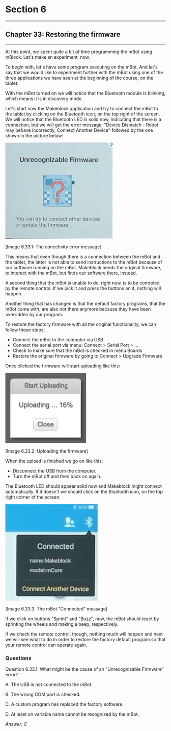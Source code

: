 # Section 6

---

## Chapter 33: Restoring the firmware

---

At this point, we spent quite a bit of time programming the mBot using mBlock. Let's make an experiment, now.

To begin with, let's have some program executing on the mBot. And let's say that we would like to experiment further with the mBot using one of the three applications we have seen at the beginning of the course, on the tablet.

With the mBot turned on we will notice that the Bluetooth module is blinking, which means it is in discovery mode.

Let's start now the Makeblock application and try to connect the mBot to the tablet by clicking on the Bluetooth icon, on the top right of the screen. We will notice that the Bluetooth LED is solid now, indicating that there is a connection, but we will get the error message: "Device Dismatch - Robot may behave incorrectly, Connect Another Device" followed by the one shown in the picture below:

![](/assets/Img.6.33.1.jpg)

\[Image 6.33.1: The conectivity error message\]

This means that even though there is a connection between the mBot and the tablet, the latter is not able to send instructions to the mBot because of our software running on the mBot. Makeblock needs the original firmware, to interact with the mBot, but finds our software there, instead.

A second thing that the mBot is unable to do, right now, is to be controled by the remote control. If we pick it and press the buttons on it, nothing will happen.

Another thing that has changed is that the default factory programs, that the mBot came with, are also not there anymore because they have been overridden by our program.

To restore the factory firmware with all the original functionality, we can follow these steps:

* Connect the mBot to the computer via USB.
* Connect the serial port via menu: Connect &gt; Serial Port &gt; ...
* Check to make sure that the mBot is checked in menu Boards
* Restore the original firmware by going to Connect &gt; Upgrade Firmware

Once clicked the firmware will start uploading like this:

![](/assets/Img.6.33.2.jpg)

\[Image 6.33.2: Uploading the firmware\]

When the upload is finished we go on like this:

* Disconnect the USB from the computer.
* Turn the mBot off and then back on again.

The Bluetooth LED should appear solid now and Makeblock might connect automatically. If it doesn't we should click on the Bluetooth icon, on the top right corner of the screen.

![](/assets/Img.6.33.3.jpg)

\[Image 6.33.3: The mBot "Connected" message\]

If we click on buttons "Sprint" and "Buzz", now, the mBot should react by sprinting the wheels and making a beep, respectively.

If we check the remote control, though, nothing much will happen and next we will see what to do in order to restore the factory default program so that your remote control can operate again.

### Questions

Question 6.33.1: What might be the cause of an "Unrecognizable Firmware" error?

A. The USB is not connected to the mBot.

B. The wrong COM port is checked.

C. A custom program has replaced the factory software.

D. At least on variable name cannot be recognized by the mBot.

_Answer: C_



